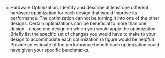 5. Hardware Optimization. Identify and describe at least one different hardware optimization
for each design that would improve its performance. The optimization cannot be turning it
into one of the other designs. Certain optimizations can be beneficial to more than one design
– chose one design on which you would apply the optimization. Briefly list the specific set of
changes you would have to make to your design to accommodate each optimization (a figure
would be helpful). Provide an estimate of the performance benefit each optimization could
have given your specific benchmarks.
